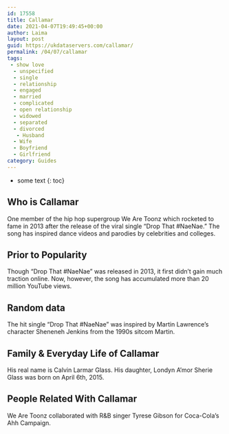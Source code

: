 ```yaml
---
id: 17558
title: Callamar
date: 2021-04-07T19:49:45+00:00
author: Laima
layout: post
guid: https://ukdataservers.com/callamar/
permalink: /04/07/callamar
tags:
 - show love
  - unspecified
  - single
  - relationship
  - engaged
  - married
  - complicated
  - open relationship
  - widowed
  - separated
  - divorced
   - Husband
  - Wife
  - Boyfriend
  - Girlfriend
category: Guides
---
```


* some text
{: toc}


## Who is Callamar
                  
                  
                  
One member of the hip hop supergroup We Are Toonz which rocketed to fame in 2013 after the release of the viral single &#8220;Drop That #NaeNae.&#8221; The song has inspired dance videos and parodies by celebrities and colleges.
                  
              
            
              
            
                
                
                
## Prior to Popularity
                  
                  
                  
Though &#8220;Drop That #NaeNae&#8221; was released in 2013, it first didn&#8217;t gain much traction online. Now, however, the song has accumulated more than 20 million YouTube views.
                  
              
            
              
            
                
                
                
## Random data
                  
                  
                  
The hit single &#8220;Drop That #NaeNae&#8221; was inspired by Martin Lawrence&#8217;s character Sheneneh Jenkins from the 1990s sitcom Martin.
                  
              
            
              
            
                
                
                
## Family & Everyday Life of Callamar
                  
                  
                  
His real name is Calvin Larmar Glass. His daughter, Londyn A&#8217;mor Sherie Glass was born on April 6th, 2015.
                  
              
            
              
            
                
                
                
## People Related With Callamar
                  
                  
                  
We Are Toonz collaborated with R&B singer Tyrese Gibson for Coca-Cola&#8217;s Ahh Campaign.
                  
              
            
              
            
                
              
            
              
              
            
            
              
            
          
          
          